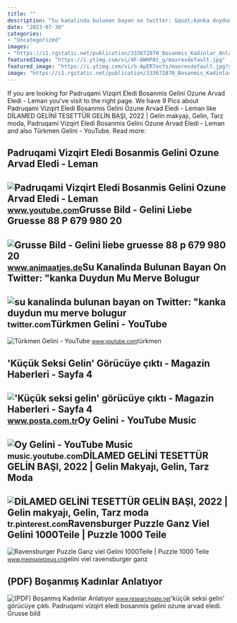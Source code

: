 ```yaml
---
title: ""
description: "Su kanalinda bulunan bayan on twitter: &quot;kanka duydun mu merve bolugur"
date: "2023-07-30"
categories:
- "Uncategorized"
images:
- "https://i1.rgstatic.net/publication/333672870_Bosanmis_Kadinlar_Anlatiyor/links/5cfe01764585157d159feeab/largepreview.png"
featuredImage: "https://i.ytimg.com/vi/4F-6WHPAt_g/maxresdefault.jpg"
featured_image: "https://i.ytimg.com/vi/b-ApER7ecYs/maxresdefault.jpg?sqp=-oaymwEmCIAKENAF8quKqQMa8AEB-AHOBYACgAqKAgwIABABGGUgXihVMA8=&amp;rs=AOn4CLDE_r9slXu-A9diZma9Mg3iLcfMMg"
image: "https://i1.rgstatic.net/publication/333672870_Bosanmis_Kadinlar_Anlatiyor/links/5cfe01764585157d159feeab/largepreview.png"
---
```


If you are looking for Padruqami Vizqirt Eledi Bosanmis Gelini Ozune Arvad Eledi - Leman you've visit to the right page. We have 9 Pics about Padruqami Vizqirt Eledi Bosanmis Gelini Ozune Arvad Eledi - Leman like DİLAMED GELİNİ TESETTÜR GELİN BAŞI, 2022 | Gelin makyajı, Gelin, Tarz moda, Padruqami Vizqirt Eledi Bosanmis Gelini Ozune Arvad Eledi - Leman and also Türkmen Gelini - YouTube. Read more:

Padruqami Vizqirt Eledi Bosanmis Gelini Ozune Arvad Eledi - Leman
-----------------------------------------------------------------

 ![Padruqami Vizqirt Eledi Bosanmis Gelini Ozune Arvad Eledi - Leman](https://i.ytimg.com/vi/b-ApER7ecYs/maxresdefault.jpg?sqp=-oaymwEmCIAKENAF8quKqQMa8AEB-AHOBYACgAqKAgwIABABGGUgXihVMA8=&rs=AOn4CLDE_r9slXu-A9diZma9Mg3iLcfMMg) <small>www.youtube.com</small>Grusse Bild - Gelini Liebe Gruesse 88 P 679 980 20
--------------------------------------------------

 ![Grusse Bild - Gelini liebe gruesse 88 p 679 980 20](https://www.animaatjes.de/bilder/g/grusse/GELINI-LIEBE-GRUESSE_88__P-679_980_20.jpg) <small>www.animaatjes.de</small>Su Kanalinda Bulunan Bayan On Twitter: "kanka Duydun Mu Merve Bolugur
---------------------------------------------------------------------

 ![su kanalinda bulunan bayan on Twitter: "kanka duydun mu merve bolugur](https://pbs.twimg.com/media/Fhx_ZexWAAIHM5j.jpg:large) <small>twitter.com</small>Türkmen Gelini - YouTube
------------------------

 ![Türkmen Gelini - YouTube](https://i.ytimg.com/vi/tqEod82G7O4/maxresdefault.jpg) <small>www.youtube.com</small>türkmen

'Küçük Seksi Gelin' Görücüye çıktı - Magazin Haberleri - Sayfa 4
----------------------------------------------------------------

 !['Küçük seksi gelin' görücüye çıktı - Magazin Haberleri - Sayfa 4](https://i.pstimaj.com/img/78/700x0/5ae45a0a66a97c82afdbbf45.jpeg) <small>www.posta.com.tr</small>Oy Gelini - YouTube Music
-------------------------

 ![Oy Gelini - YouTube Music](https://i.ytimg.com/vi/4F-6WHPAt_g/maxresdefault.jpg) <small>music.youtube.com</small>DİLAMED GELİNİ TESETTÜR GELİN BAŞI, 2022 | Gelin Makyajı, Gelin, Tarz Moda
--------------------------------------------------------------------------

 ![DİLAMED GELİNİ TESETTÜR GELİN BAŞI, 2022 | Gelin makyajı, Gelin, Tarz moda](https://i.pinimg.com/originals/88/d9/d4/88d9d439a356e108fec78ed1dcd1a8e2.jpg) <small>tr.pinterest.com</small>Ravensburger Puzzle Ganz Viel Gelini 1000Teile | Puzzle 1000 Teile
------------------------------------------------------------------

 ![Ravensburger Puzzle Ganz viel Gelini 1000Teile | Puzzle 1000 Teile](https://www.meinspielzeug.ch/webautor-data/7/ravensburger-puzzle-ganz-viel-gelini-gelini.jpg) <small>www.meinspielzeug.ch</small>gelini viel ravensburger ganz

(PDF) Boşanmış Kadınlar Anlatıyor
---------------------------------

 ![(PDF) Boşanmış Kadınlar Anlatıyor](https://i1.rgstatic.net/publication/333672870_Bosanmis_Kadinlar_Anlatiyor/links/5cfe01764585157d159feeab/largepreview.png) <small>www.researchgate.net</small>'küçük seksi gelin' görücüye çıktı. Padruqami vizqirt eledi bosanmis gelini ozune arvad eledi. Grusse bild
